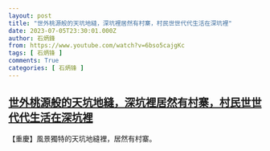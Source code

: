 ```yaml
---
layout: post
title: "世外桃源般的天坑地縫，深坑裡居然有村寨，村民世世代代生活在深坑裡"
date: 2023-07-05T23:30:01.000Z
author: 石炳鋒
from: https://www.youtube.com/watch?v=6bso5cajgKc
tags: [ 石炳锋 ]
comments: True
categories: [ 石炳锋 ]
---
```

<!--1688599801000-->
[世外桃源般的天坑地縫，深坑裡居然有村寨，村民世世代代生活在深坑裡](https://www.youtube.com/watch?v=6bso5cajgKc)
------

<div>
【重慶】風景獨特的天坑地縫裡，居然有村寨。
</div>
